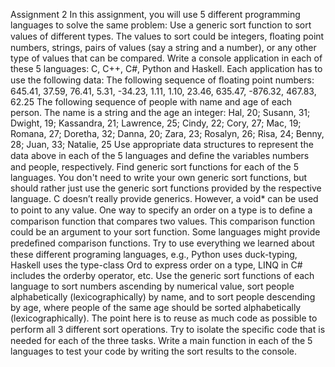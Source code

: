 Assignment 2
In this assignment, you will use 5 different programming languages to solve the same problem:
Use a generic sort function to sort values of different types. The values to sort could be integers, ﬂoating point numbers, strings, pairs of values (say a string and a number), or any other type of values that can be compared.
Write a console application in each of these 5 languages: C, C++, C#, Python and Haskell.
Each application has to use the following data:
The following sequence of ﬂoating point numbers:
645.41, 37.59, 76.41, 5.31, -34.23, 1.11, 1.10, 23.46, 635.47, -876.32, 467.83, 62.25
The following sequence of people with name and age of each person. The name is a string and the age an integer:
Hal, 20; Susann, 31; Dwight, 19; Kassandra, 21; Lawrence, 25; Cindy, 22; Cory, 27; Mac, 19; Romana, 27; Doretha, 32; Danna, 20; Zara, 23; Rosalyn, 26; Risa, 24; Benny, 28; Juan, 33; Natalie, 25
Use appropriate data structures to represent the data above in each of the 5 languages and deﬁne the variables numbers and people, respectively.
Find generic sort functions for each of the 5 languages.
You don't need to write your own generic sort functions, but should rather just use the generic sort functions provided by the respective language.
C doesn’t really provide generics. However, a void* can be used to point to any value.
One way to specify an order on a type is to deﬁne a comparison function that compares two values. This comparison function could be an argument to your sort function. Some languages might provide predeﬁned comparison functions.
Try to use everything we learned about these different programing languages, e.g., Python uses duck-typing, Haskell uses the type-class Ord to express order on a type, LINQ in C# includes the orderby operator, etc.
Use the generic sort functions of each language to
sort numbers ascending by numerical value,
sort people alphabetically (lexicographically) by name, and to
sort people descending by age, where people of the same age should be sorted alphabetically (lexicographically).
The point here is to reuse as much code as possible to perform all 3 different sort operations. Try to isolate the speciﬁc code that is needed for each of the three tasks.
Write a main function in each of the 5 languages to test your code by writing the sort results to the console.